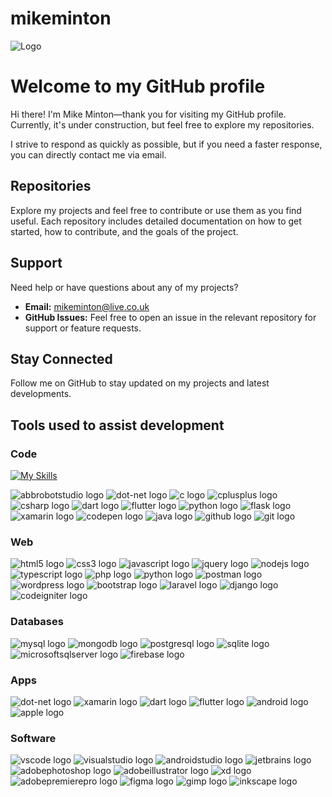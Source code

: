 
# mikeminton  

![Logo](https://mikeminton.xyz/media/github-mikemintonuk.png)

# Welcome to my GitHub profile

Hi there! I'm Mike Minton—thank you for visiting my GitHub profile. Currently, it's under construction, but feel free to explore my repositories.

I strive to respond as quickly as possible, but if you need a faster response, you can directly contact me via email.

## Repositories

Explore my projects and feel free to contribute or use them as you find useful. Each repository includes detailed documentation on how to get started, how to contribute, and the goals of the project.

## Support

Need help or have questions about any of my projects?

- **Email:** <mikeminton@live.co.uk>
- **GitHub Issues:** Feel free to open an issue in the relevant repository for support or feature requests.

## Stay Connected

Follow me on GitHub to stay updated on my projects and latest developments.

## Tools used to assist development

### Code

[![My Skills](https://skillicons.dev/icons?i=js,html,css,wasm)](https://skillicons.dev)

![abbrobotstudio logo](https://skillicons.dev/icons?i=bots)
![dot-net logo](https://skillicons.dev/icons?i=dotnet)
![c logo](https://skillicons.dev/icons?i=c)
![cplusplus logo](https://skillicons.dev/icons?i=cpp)
![csharp logo](https://skillicons.dev/icons?i=cs)
![dart logo](https://skillicons.dev/icons?i=dart)
![flutter logo](https://skillicons.dev/icons?i=flutter)
![python logo](https://cdn.jsdelivr.net/gh/devicons/devicon/icons/python/python-original.svg)
![flask logo](https://skillicons.dev/icons?i=flask)
![xamarin logo](https://cdn.jsdelivr.net/gh/devicons/devicon/icons/xamarin/xamarin-original.svg)
![codepen logo](https://skillicons.dev/icons?i=codepen)
![java logo](https://skillicons.dev/icons?i=java)
![github logo](https://skillicons.dev/icons?i=github)
![git logo](https://skillicons.dev/icons?i=git)

### Web

![html5 logo](https://cdn.jsdelivr.net/gh/devicons/devicon/icons/html5/html5-original.svg)
![css3 logo](https://cdn.jsdelivr.net/gh/devicons/devicon/icons/css3/css3-original.svg)
![javascript logo](https://cdn.jsdelivr.net/gh/devicons/devicon/icons/javascript/javascript-original.svg)
![jquery logo](https://skillicons.dev/icons?i=jquery)
![nodejs logo](https://cdn.jsdelivr.net/gh/devicons/devicon/icons/nodejs/nodejs-original.svg)
![typescript logo](https://skillicons.dev/icons?i=ts)
![php logo](https://cdn.simpleicons.org/php/777BB4)
![python logo](https://cdn.jsdelivr.net/gh/devicons/devicon/icons/python/python-original.svg)
![postman logo](https://skillicons.dev/icons?i=postman)
![wordpress logo](https://skillicons.dev/icons?i=wordpress)
![bootstrap logo](https://cdn.jsdelivr.net/gh/devicons/devicon/icons/bootstrap/bootstrap-original.svg)
![laravel logo](https://skillicons.dev/icons?i=laravel)
![django logo](https://skillicons.dev/icons?i=django)
![codeigniter logo](https://cdn.jsdelivr.net/gh/devicons/devicon/icons/codeigniter/codeigniter-plain.svg)

### Databases

![mysql logo](https://skillicons.dev/icons?i=mysql)
![mongodb logo](https://skillicons.dev/icons?i=mongodb)
![postgresql logo](https://skillicons.dev/icons?i=postgres)
![sqlite logo](https://skillicons.dev/icons?i=sqlite)
![microsoftsqlserver logo](https://cdn.jsdelivr.net/gh/devicons/devicon/icons/microsoftsqlserver/microsoftsqlserver-plain.svg)
![firebase logo](https://skillicons.dev/icons?i=firebase)

### Apps

![dot-net logo](https://skillicons.dev/icons?i=dotnet)
![xamarin logo](https://cdn.jsdelivr.net/gh/devicons/devicon/icons/xamarin/xamarin-original.svg)
![dart logo](https://skillicons.dev/icons?i=dart)
![flutter logo](https://skillicons.dev/icons?i=flutter)
![android logo](https://cdn.jsdelivr.net/gh/devicons/devicon/icons/android/android-original.svg)
![apple logo](https://cdn.simpleicons.org/apple/000000)

### Software

![vscode logo](https://cdn.jsdelivr.net/gh/devicons/devicon/icons/vscode/vscode-original.svg)
![visualstudio logo](https://cdn.jsdelivr.net/gh/devicons/devicon/icons/visualstudio/visualstudio-plain.svg)
![androidstudio logo](https://skillicons.dev/icons?i=androidstudio)
![jetbrains logo](https://cdn.jsdelivr.net/gh/devicons/devicon/icons/jetbrains/jetbrains-original.svg)
![adobephotoshop logo](https://skillicons.dev/icons?i=ps)
![adobeillustrator logo](https://skillicons.dev/icons?i=ai)
![xd logo](https://skillicons.dev/icons?i=xd)
![adobepremierepro logo](https://skillicons.dev/icons?i=pr)
![figma logo](https://cdn.jsdelivr.net/gh/devicons/devicon/icons/figma/figma-original.svg)
![gimp logo](https://cdn.jsdelivr.net/gh/devicons/devicon/icons/gimp/gimp-original.svg)
![inkscape logo](https://cdn.jsdelivr.net/gh/devicons/devicon/icons/inkscape/inkscape-original.svg)